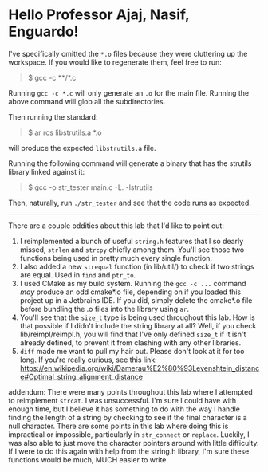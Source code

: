 # Hello Professor Ajaj, Nasif, Enguardo!

I've specifically omitted the `*.o` files because they were cluttering up
the workspace. If you would like to regenerate them, feel free to run:

> $ gcc -c **/*.c

Running `gcc -c *.c` will only generate an `.o` for the main file. Running the above
command will glob all the subdirectories.

Then running the standard:
> $ ar rcs libstrutils.a *.o

will produce the expected `libstrutils.a` file.

Running the following command will generate a binary that has the
strutils library linked against it:
> $ gcc -o str_tester main.c -L. -lstrutils

Then, naturally, run `./str_tester` and see that the code runs as expected.

-----------------

There are a couple oddities about this lab that I'd like to point out:

1. I reimplemented a bunch of useful `string.h` features that I so dearly missed,
   `strlen` and `strcpy` chiefly among them. You'll see those two functions being used
   in pretty much every single function.
2. I also added a new `strequal` function (in lib/util/) to check if two strings are
   equal. Used in `find` and `ptr_to`.
3. I used CMake as my build system. Running the `gcc -c ...` command *may* produce
   an odd cmake*.o file, depending on if you loaded this project up in a Jetbrains IDE.
   If you did, simply delete the cmake*.o file before bundling the .o files into the
   library using `ar`.
4. You'll see that the `size_t` type is being used throughout this lab. How is that possible
   if I didn't include the string library at all?
   Well, if you check lib/reimpl/reimpl.h, you will find that I've only defined `size_t`
   if it isn't already defined, to prevent it from clashing with any other libraries.
5. `diff` made me want to pull my hair out. Please don't look at it for too long.
   If you're really curious, see this link: 
   https://en.wikipedia.org/wiki/Damerau%E2%80%93Levenshtein_distance#Optimal_string_alignment_distance

addendum: There were many points throughout this lab where I attempted to reimplement
          `strcat`. I was unsuccessful. I'm sure I could have with enough time, but I believe
          it has something to do with the way I handle finding the length of a string by
          checking to see if the final character is a null character. There are some points
          in this lab where doing this is impractical or impossible, particularly in
          `str_connect` or `replace`. Luckily, I was also able to just move the character
          pointers around with little difficulty. If I were to do this again with help 
          from the string.h library, I'm sure these functions would be much, MUCH easier 
          to write.